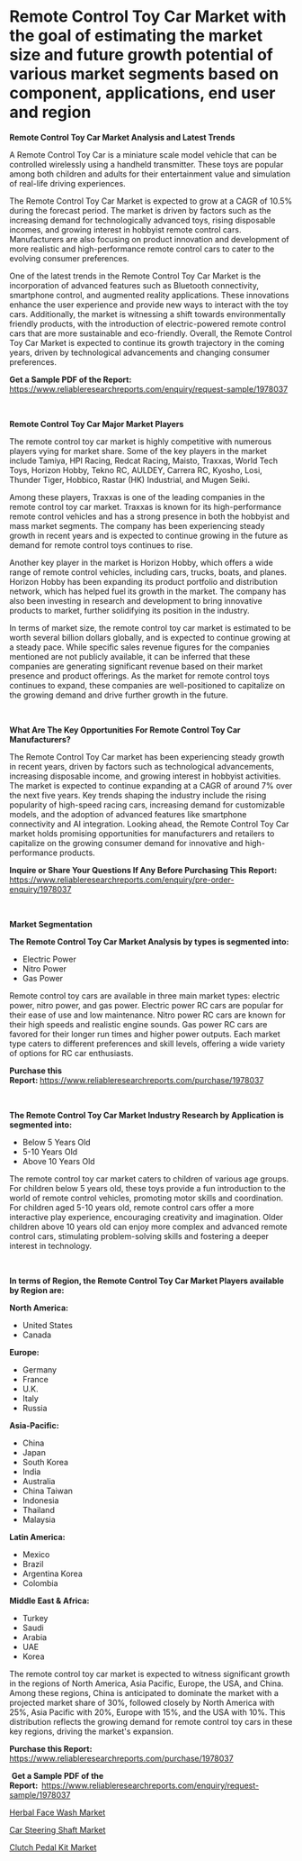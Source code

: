<p><h1>Remote Control Toy Car Market with the goal of estimating the market size and future growth potential of various market segments based on component, applications, end user and region</h1></p><p><strong>Remote Control Toy Car Market Analysis and Latest Trends</strong></p>
<p><p>A Remote Control Toy Car is a miniature scale model vehicle that can be controlled wirelessly using a handheld transmitter. These toys are popular among both children and adults for their entertainment value and simulation of real-life driving experiences.</p><p>The Remote Control Toy Car Market is expected to grow at a CAGR of 10.5% during the forecast period. The market is driven by factors such as the increasing demand for technologically advanced toys, rising disposable incomes, and growing interest in hobbyist remote control cars. Manufacturers are also focusing on product innovation and development of more realistic and high-performance remote control cars to cater to the evolving consumer preferences.</p><p>One of the latest trends in the Remote Control Toy Car Market is the incorporation of advanced features such as Bluetooth connectivity, smartphone control, and augmented reality applications. These innovations enhance the user experience and provide new ways to interact with the toy cars. Additionally, the market is witnessing a shift towards environmentally friendly products, with the introduction of electric-powered remote control cars that are more sustainable and eco-friendly. Overall, the Remote Control Toy Car Market is expected to continue its growth trajectory in the coming years, driven by technological advancements and changing consumer preferences.</p></p>
<p><strong>Get a Sample PDF of the Report:&nbsp;</strong> <a href="https://www.reliableresearchreports.com/enquiry/request-sample/1978037">https://www.reliableresearchreports.com/enquiry/request-sample/1978037</a></p>
<p>&nbsp;</p>
<p><strong>Remote Control Toy Car Major Market Players</strong></p>
<p><p>The remote control toy car market is highly competitive with numerous players vying for market share. Some of the key players in the market include Tamiya, HPI Racing, Redcat Racing, Maisto, Traxxas, World Tech Toys, Horizon Hobby, Tekno RC, AULDEY, Carrera RC, Kyosho, Losi, Thunder Tiger, Hobbico, Rastar (HK) Industrial, and Mugen Seiki.</p><p>Among these players, Traxxas is one of the leading companies in the remote control toy car market. Traxxas is known for its high-performance remote control vehicles and has a strong presence in both the hobbyist and mass market segments. The company has been experiencing steady growth in recent years and is expected to continue growing in the future as demand for remote control toys continues to rise.</p><p>Another key player in the market is Horizon Hobby, which offers a wide range of remote control vehicles, including cars, trucks, boats, and planes. Horizon Hobby has been expanding its product portfolio and distribution network, which has helped fuel its growth in the market. The company has also been investing in research and development to bring innovative products to market, further solidifying its position in the industry.</p><p>In terms of market size, the remote control toy car market is estimated to be worth several billion dollars globally, and is expected to continue growing at a steady pace. While specific sales revenue figures for the companies mentioned are not publicly available, it can be inferred that these companies are generating significant revenue based on their market presence and product offerings. As the market for remote control toys continues to expand, these companies are well-positioned to capitalize on the growing demand and drive further growth in the future.</p></p>
<p>&nbsp;</p>
<p><strong>What Are The Key Opportunities For Remote Control Toy Car Manufacturers?</strong></p>
<p><p>The Remote Control Toy Car market has been experiencing steady growth in recent years, driven by factors such as technological advancements, increasing disposable income, and growing interest in hobbyist activities. The market is expected to continue expanding at a CAGR of around 7% over the next five years. Key trends shaping the industry include the rising popularity of high-speed racing cars, increasing demand for customizable models, and the adoption of advanced features like smartphone connectivity and AI integration. Looking ahead, the Remote Control Toy Car market holds promising opportunities for manufacturers and retailers to capitalize on the growing consumer demand for innovative and high-performance products.</p></p>
<p><strong>Inquire or Share Your Questions If Any Before Purchasing This Report:</strong> <a href="https://www.reliableresearchreports.com/enquiry/pre-order-enquiry/1978037">https://www.reliableresearchreports.com/enquiry/pre-order-enquiry/1978037</a></p>
<p>&nbsp;</p>
<p><strong>Market Segmentation</strong></p>
<p><strong>The Remote Control Toy Car Market Analysis by types is segmented into:</strong></p>
<p><ul><li>Electric Power</li><li>Nitro Power</li><li>Gas Power</li></ul></p>
<p><p>Remote control toy cars are available in three main market types: electric power, nitro power, and gas power. Electric power RC cars are popular for their ease of use and low maintenance. Nitro power RC cars are known for their high speeds and realistic engine sounds. Gas power RC cars are favored for their longer run times and higher power outputs. Each market type caters to different preferences and skill levels, offering a wide variety of options for RC car enthusiasts.</p></p>
<p><strong>Purchase this Report:&nbsp;</strong><a href="https://www.reliableresearchreports.com/purchase/1978037">https://www.reliableresearchreports.com/purchase/1978037</a></p>
<p>&nbsp;</p>
<p><strong>The Remote Control Toy Car Market Industry Research by Application is segmented into:</strong></p>
<p><ul><li>Below 5 Years Old</li><li>5-10 Years Old</li><li>Above 10 Years Old</li></ul></p>
<p><p>The remote control toy car market caters to children of various age groups. For children below 5 years old, these toys provide a fun introduction to the world of remote control vehicles, promoting motor skills and coordination. For children aged 5-10 years old, remote control cars offer a more interactive play experience, encouraging creativity and imagination. Older children above 10 years old can enjoy more complex and advanced remote control cars, stimulating problem-solving skills and fostering a deeper interest in technology.</p></p>
<p>&nbsp;</p>
<p><strong>In terms of Region, the Remote Control Toy Car Market Players available by Region are:</strong></p>
<p>
    <p> <strong> North America: </strong>
        <ul>
            <li>United States</li>
            <li>Canada</li>
        </ul>
        </p> 
    <p> <strong> Europe: </strong>
        <ul>
            <li>Germany</li>
            <li>France</li>
            <li>U.K.</li>
            <li>Italy</li>
            <li>Russia</li>
        </ul>
        </p> 
    <p> <strong> Asia-Pacific: </strong>
        <ul>
            <li>China</li>
            <li>Japan</li>
            <li>South Korea</li>
            <li>India</li>
            <li>Australia</li>
            <li>China Taiwan</li>
            <li>Indonesia</li>
            <li>Thailand</li>
            <li>Malaysia</li>
        </ul>
        </p> 
    <p> <strong> Latin America: </strong>
        <ul>
            <li>Mexico</li>
            <li>Brazil</li>
            <li>Argentina Korea</li>
            <li>Colombia</li>
        </ul>
        </p> 
    <p> <strong> Middle East & Africa: </strong>
        <ul>
            <li>Turkey</li>
            <li>Saudi</li>
            <li>Arabia</li>
            <li>UAE</li>
            <li>Korea</li>
        </ul>
    </p>
    </p>
<p><p>The remote control toy car market is expected to witness significant growth in the regions of North America, Asia Pacific, Europe, the USA, and China. Among these regions, China is anticipated to dominate the market with a projected market share of 30%, followed closely by North America with 25%, Asia Pacific with 20%, Europe with 15%, and the USA with 10%. This distribution reflects the growing demand for remote control toy cars in these key regions, driving the market's expansion.</p></p>
<p><strong>Purchase this Report: </strong><a href="https://www.reliableresearchreports.com/purchase/1978037">https://www.reliableresearchreports.com/purchase/1978037</a></p>
<p>&nbsp;<strong>Get a Sample PDF of the Report:&nbsp;&nbsp;</strong><a href="https://www.reliableresearchreports.com/enquiry/request-sample/1978037">https://www.reliableresearchreports.com/enquiry/request-sample/1978037</a></p>
<p><strong></strong></p>
<p><p><a href="https://github.com/gdfhhhj/Market-Research-Report-List-3/blob/main/herbal-face-wash-market.md">Herbal Face Wash Market</a></p><p><a href="https://spotless-saver-8fd.notion.site/Car-Steering-Shaft-Market-Size-Reflecting-a-Forecast-Till-2031-Market-By-Type-By-Application-and-B-9046ee29e30f4c8ba4a603c27c37d23c">Car Steering Shaft Market</a></p><p><a href="https://gentle-editor-9db.notion.site/Clutch-Pedal-Kit-Market-Offers-Provide-Insightful-Data-for-the-Time-Period-from-2024-to-2031-and-als-b53fe9bf01934801b20371574884633b">Clutch Pedal Kit Market</a></p></p>